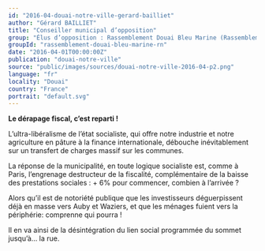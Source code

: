 ```yaml
---
id: "2016-04-douai-notre-ville-gerard-bailliet"
author: "Gérard BAILLIET"
title: "Conseiller municipal d’opposition"
group: "Élus d’opposition : Rassemblement Douai Bleu Marine (Rassemblement National)"
groupId: "rassemblement-douai-bleu-marine-rn"
date: "2016-04-01T00:00:00Z"
publication: "douai-notre-ville"
source: "public/images/sources/douai-notre-ville-2016-04-p2.png"
language: "fr"
locality: "Douai"
country: "France"
portrait: "default.svg"
---
```


**Le dérapage fiscal, c’est reparti !**

L’ultra-libéralisme de l’état socialiste, qui offre notre industrie et notre agriculture en pâture à la finance internationale, débouche inévitablement sur un transfert de charges massif sur les communes.

La réponse de la municipalité, en toute logique socialiste est, comme à Paris, l’engrenage destructeur de la fiscalité, complémentaire de la baisse des prestations sociales : + 6% pour commencer, combien à l’arrivée ?

Alors qu’il est de notoriété publique que les investisseurs déguerpissent déjà en masse vers Auby et Waziers, et que les ménages fuient vers la périphérie: comprenne qui pourra !

Il en va ainsi de la désintégration du lien social programmée du sommet jusqu’à… la rue.
